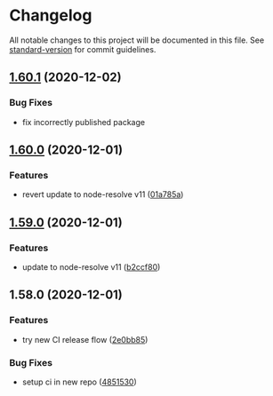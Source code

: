 # Changelog

All notable changes to this project will be documented in this file. See [standard-version](https://github.com/conventional-changelog/standard-version) for commit guidelines.

## [1.60.1](https://github.com/open-wc/open-wc/compare/v1.60.0...v1.60.1) (2020-12-02)


### Bug Fixes

* fix incorrectly published package


## [1.60.0](https://github.com/open-wc/open-wc/compare/v1.59.0...v1.60.0) (2020-12-01)


### Features

* revert update to node-resolve v11 ([01a785a](https://github.com/open-wc/open-wc/commit/01a785a39bc29b9e820150c85894f7ee5f0fe857))

## [1.59.0](https://github.com/open-wc/open-wc/compare/v1.58.0...v1.59.0) (2020-12-01)


### Features

* update to node-resolve v11 ([b2ccf80](https://github.com/open-wc/open-wc/commit/b2ccf80226bd825d67e76de87aabc1eb26b24ac9))

## 1.58.0 (2020-12-01)


### Features

* try new CI release flow ([2e0bb85](https://github.com/open-wc/open-wc/commit/2e0bb85d29324c419e76b981ba4634be9f7d940b))


### Bug Fixes

* setup ci in new repo ([4851530](https://github.com/open-wc/open-wc/commit/48515306eedeeefcc2fac0c5258f791d5e88e647))
